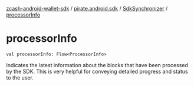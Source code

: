 [zcash-android-wallet-sdk](../../index.md) / [pirate.android.sdk](../index.md) / [SdkSynchronizer](index.md) / [processorInfo](./processor-info.md)

# processorInfo

`val processorInfo: Flow<ProcessorInfo>`

Indicates the latest information about the blocks that have been processed by the SDK. This
is very helpful for conveying detailed progress and status to the user.

